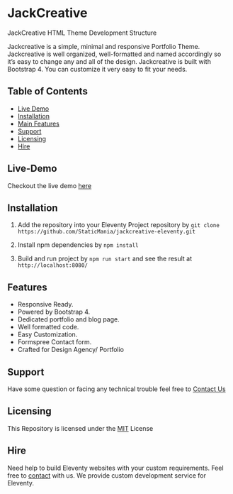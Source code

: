 # JackCreative
JackCreative HTML Theme Development Structure



Jackcreative is a simple, minimal and responsive Portfolio  Theme. Jackcreative is well organized, well-formatted and named accordingly so it’s easy to change any and all of the design. Jackcreative is built with Bootstrap 4. You can customize it very easy to fit your needs.

## Table of Contents
- [Live Demo](#Live-Demo)
- [Installation](#Installation)
- [Main Features](#Features)
- [Support](#Support)
- [Licensing](#Licensing)
- [Hire](#Hire)

## Live-Demo
Checkout the live demo [here](https://jackcreative-r.netlify.app)

## Installation
1. Add the repository into your Eleventy Project repository by `git clone https://github.com/StaticMania/jackcreative-eleventy.git`

2. Install npm dependencies by `npm install`

3. Build and run project by `npm run start` and see the result at `http://localhost:8080/`

## Features
- Responsive Ready.
- Powered by Bootstrap 4.
- Dedicated portfolio and blog page.
- Well formatted code.
- Easy Customization.
- Formspree Contact form.
- Crafted for Design Agency/ Portfolio

## Support
Have some question or facing any technical trouble feel free to [Contact Us](https://riaj.netlify.app)

## Licensing
This Repository is licensed under the [MIT](#) License

## Hire
Need help to build Eleventy websites with your custom requirements. Feel free to [contact](https://riaj.netlify.app) with us. We provide custom development service for Eleventy.
